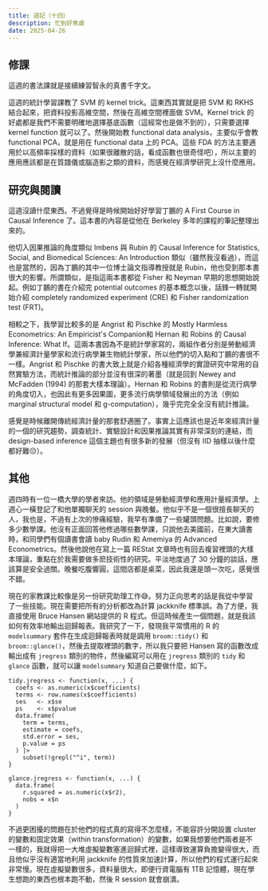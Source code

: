 ```yaml
---
title: 週記（十四）
description: 忙到好焦慮
date: 2025-04-26
---
```


## 修課

這週的書法課就是接續練習智永的真書千字文。

這週的統計學習課教了 SVM 的 kernel trick。這東西其實就是把 SVM 和 RKHS 結合起來，把資料投影高維空間，然後在高維空間裡面做 SVM。Kernel trick 的好處都是我們不需要明確地選擇基底函數（這經常也是做不到的），只需要選擇 kernel function 就可以了。然後開始教 functional data analysis，主要似乎會教 functional PCA，就是用在 functional data 上的 PCA。這些 FDA 的方法主要適用於以高頻率採樣的資料（如果很離散的話，看成函數也很奇怪吧），所以主要的應用應該都是在質譜儀或腦造影之類的資料，而感覺在經濟學研究上沒什麼應用。

## 研究與閱讀

這週沒讀什麼東西。不過覺得是時候開始好好學習丁鵬的 A First Course in Causal Inference 了。這本書的內容是從他在 Berkeley 多年的課程的筆記整理出來的。

他切入因果推論的角度類似 Imbens 與 Rubin 的 Causal Inference for Statistics, Social, and Biomedical Sciences: An Introduction 類似（雖然我沒看過），而這也是當然的，因為丁鵬的其中一位博士論文指導教授就是 Rubin，他也受到那本書很大的影響。所謂類似，是指這兩本書都從 Fisher 和 Neyman 早期的思想開始說起。例如丁鵬的書在介紹完 potential outcomes 的基本概念以後，話鋒一轉就開始介紹 completely randomized experiment (CRE) 和 Fisher randomization test (FRT)。

相較之下，我學習比較多的是 Angrist 和 Pischke 的 Mostly Harmless Econometrics: An Empiricist's Companion和 Hernan 和 Robins 的 Causal Inference: What If。這兩本書因為不是統計學家寫的，兩組作者分別是勞動經濟學兼經濟計量學家和流行病學兼生物統計學家，所以他們的切入點和丁鵬的書很不一樣。Angrist 和 Pischke 的書大致上就是介紹各種經濟學的實證研究中常用的自然實驗方法，而統計推論的部分並沒有很深的著墨（就是回到 Newey and McFadden (1994) 的那套大樣本理論）。Hernan 和 Robins 的書則是從流行病學的角度切入，也因此有更多因果圖，更多流行病學領域發展出的方法（例如 marginal structural model 和 g-computation），幾乎完完全全沒有統計推論。

感覺是時候離開傳統經濟計量的那套舒適圈了。事實上這應該也是近年來經濟計量的一個的研究趨勢，調查統計、實驗設計和因果推論其實有非常深刻的連結，而 design-based inference 這個主題也有很多新的發展（但沒有 IID 抽樣以後什麼都好難😔）。

## 其他

週四時有一位一橋大學的學者來訪。他的領域是勞動經濟學和應用計量經濟學。上週心一橫登記了和他單獨聊天的 session 與晚餐。他似乎不是一個很擅長聊天的人，我也是，不過有上次的慘痛經驗，我早有準備了一些罐頭問題。比如說，要修多少數學課。他沒有正面回答他修過哪些數學課，只說他去美國前，在東大讀書時，和同學們有個讀書會讀 baby Rudin 和 Amemiya 的 Advanced Econometrics。然後他說他在寫上一篇 REStat 文章時也有回去複習裡頭的大樣本理論，重點在於我需要做多麽技術性的研究。平淡地度過了 30 分鐘的談話，應該算是安全過關。晚餐吃腹響圓，這間店都是桌菜，因此我還是頭一次吃，感覺很不錯。

現在的家教課比較像是另一份研究助理工作😅。努力正向思考的話是我從中學習了一些技能。現在需要把所有的分析都改為計算 jackknife 標準誤。為了方便，我直接使用 Bruce Hansen 網站提供的 R 程式。但這時候產生一個問題，就是我該如何有效率地輸出迴歸報表。我研究了一下，發現我平常慣用的 R 的 `modelsummary` 套件在生成迴歸報表時就是調用 `broom::tidy()` 和 `broom::glance()`，然後去提取裡頭的數字，所以我只要把 Hansen 寫的函數改成輸出成有 `jregress` 類別的物件，然後編寫可以用在 `jregress` 類別的 `tidy` 和 `glance` 函數，就可以讓 `modelsummary` 知道自己要做什麼，如下。

```
tidy.jregress <- function(x, ...) {
  coefs <- as.numeric(x$coefficients)
  terms <- row.names(x$coefficients)
  ses   <- x$se
  ps    <- x$pvalue
  data.frame(
    term = terms,
    estimate = coefs,
    std.error = ses,
    p.value = ps
  ) |>
    subset(!grepl("^i", term))
}

glance.jregress <- function(x, ...) {
  data.frame(
    r.squared = as.numeric(x$r2),
    nobs = x$n
  )
}
```

不過更困擾的問題在於他們的程式真的寫得不怎麼樣，不能容許分開設置 cluster 的變數和固定效果（within transformation）的變數，如果我想要他們兩者是不一樣的，我就得把一大堆虛擬變數塞進迴歸式裡，這樣導致運算負擔變得很大，而且他似乎沒有適當地利用 jackknife 的性質來加速計算，所以他們的程式運行起來非常慢。現在虛擬變數很多，資料量很大，即便行資電腦有 1TB 記憶體，現在學生想跑的東西也根本跑不動，然後 R session 就會崩潰。